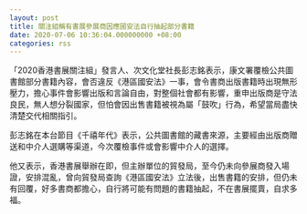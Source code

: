 ```yaml
---
layout: post
title: 關注組稱有書展參展商因應國安法自行抽起部分書籍
date: 2020-07-06 10:36:04.000000000 +08:00
categories: rss
---
```


「2020香港書展關注組」發言人、次文化堂社長彭志銘表示，康文署覆檢公共圖書館部分書籍內容，會否違反《港區國安法》一事，會令書商出版書籍時出現無形壓力，擔心事件會影響出版和言論自由，對整個社會都有影響，重申出版商是守法良民，無人想分裂國家，但怕會因出售書籍被視為屬「鼓吹」行為，希望當局盡快清楚交代相關指引。

彭志銘在本台節目《千禧年代》表示，公共圖書館的藏書來源，主要經由出版商贈送和中介人選購等渠道，今次覆檢事件或會影響中介人的選擇。

他又表示，香港書展舉辦在即，但主辦單位的貿發局，至今仍未向參展商發入場證，安排混亂，曾向貿發局查詢《港區國安法》立法後，出售書籍的安排，但仍未有回覆，好多書商都擔心，自行將可能有問題的書籍抽起，不在書展擺賣，自求多福。
